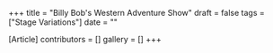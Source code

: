 +++
title = "Billy Bob's Western Adventure Show"
draft = false
tags = ["Stage Variations"]
date = ""

[Article]
contributors = []
gallery = []
+++